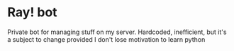 # Ray! bot

Private bot for managing stuff on my server.
Hardcoded, inefficient, but it's a subject to change provided I don't lose motivation to learn python
